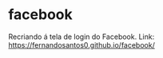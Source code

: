 # facebook
Recriando á tela de login do Facebook.
Link: https://fernandosantos0.github.io/facebook/
